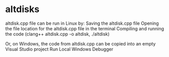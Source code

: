 # altdisks
altdisk.cpp file can be run in Linux by:
Saving the altdisk.cpp file
Opening the file location for the altdisk.cpp file in the terminal
Compiling and running the code
	(clang++ altdisk.cpp -o altdisk, ./altdisk)

Or, on Windows, the code from altdisk.cpp can be copied into an empty Visual Studio project
Run Local Windows Debugger
